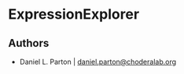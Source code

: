 ExpressionExplorer
==================

Authors
-------

* Daniel L. Parton | daniel.parton@choderalab.org
